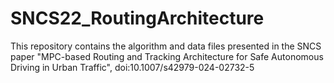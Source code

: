 # SNCS22_RoutingArchitecture
This repository contains the algorithm and data files presented in the SNCS paper "MPC-based Routing and Tracking Architecture for Safe Autonomous Driving in Urban Traffic", doi:10.1007/s42979-024-02732-5
